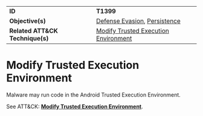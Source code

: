|||
|---------|------------------------|
|**ID**|**T1399**|
|**Objective(s)**| [Defense Evasion](https://github.com/MAECProject/malware-behaviors/tree/master/defense-evasion), [Persistence](https://github.com/MAECProject/malware-behaviors/tree/master/persistence)|
|**Related ATT&CK Technique(s)**|[Modify Trusted Execution Environment](https://attack.mitre.org/techniques/T1399)|


Modify Trusted Execution Environment
====================================
Malware may run code in the Android Trusted Execution Environment. 

See ATT&CK: [**Modify Trusted Execution Environment**](https://attack.mitre.org/techniques/T1399).